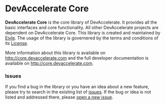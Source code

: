 <h1>DevAccelerate Core</h1>

<strong>DevAccelerate Core</strong> is the core library of DevAccelerate. It provides all the basic interfaces and core functionality. All other DevAccelerate projects are dependent on DevAccelerate Core. This library is created and maintained by <a href="http://www.ejyle.com">Ejyle</a>. The usage of the library is governered by the terms and conditions of its <a href="https://github.com/devaccelerate/core-exception-handling-msel/blob/master/LICENSE">License</a>.

More information about this library is available on <a href="http://core.devaccelerate.com">http://core.devaccelerate.com</a> and the full developer documentation is available on <a href="http://core.devaccelerate.com">http://core.devaccelerate.com</a>.

<h3>Issues</h3>

If you find a bug in the library or you have an idea about a new feature, please try to search in the existing list of <a href="https://github.com/devaccelerate/core-exception-handling-msel/issues">issues</a>. If the bug or idea is not listed and addressed there, please <a href="https://github.com/devaccelerate/core-exception-handling-msel/issues/new">open a new issue</a>.
